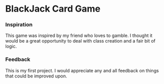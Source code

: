 # BlackJack Card Game

### Inspiration
This game was inspired by my friend who loves to gamble. I thought it would be a great opportunity to deal with class creation and a fair bit of logic.

### Feedback
This is my first project. I would appreciate any and all feedback on things that could be improved upon.

